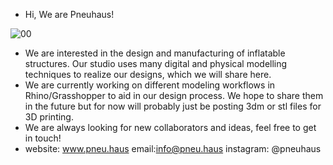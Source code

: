 - Hi, We are Pneuhaus!

![00](https://user-images.githubusercontent.com/105315942/167705427-89dcdf52-9719-4673-951a-898a51a91ac6.jpg)

- We are interested in the design and manufacturing of inflatable structures. Our studio uses many digital and physical modelling techniques to realize our designs, which we will share here.
- We are currently working on different modeling workflows in Rhino/Grasshopper to aid in our design process. We hope to share them in the future but for now will probably just be posting 3dm or stl files for 3D printing.
- We are always looking for new collaborators and ideas, feel free to get in touch!
- website: www.pneu.haus email:info@pneu.haus instagram: @pneuhaus

<!---
PneuhausStudio/PneuhausStudio is a ✨ special ✨ repository because its `README.md` (this file) appears on your GitHub profile.
You can click the Preview link to take a look at your changes.
--->

